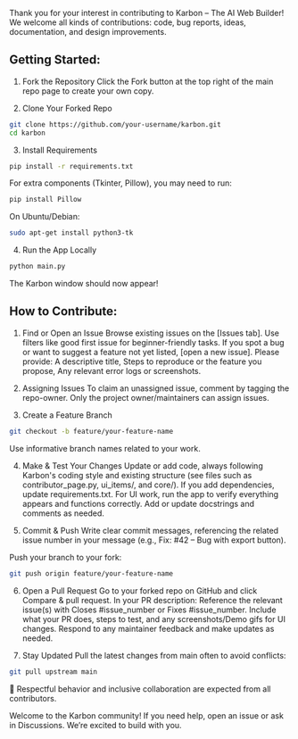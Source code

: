 Thank you for your interest in contributing to Karbon – The AI Web Builder! We welcome all kinds of contributions: code, bug reports, ideas, documentation, and design improvements.

## Getting Started:

1. Fork the Repository
    Click the Fork button at the top right of the main repo page to create your own copy.
    
2. Clone Your Forked Repo
```bash
git clone https://github.com/your-username/karbon.git
cd karbon
```
3. Install Requirements
```bash
pip install -r requirements.txt
```

For extra components (Tkinter, Pillow), you may need to run:
```bash
pip install Pillow
```

On Ubuntu/Debian:
```bash
sudo apt-get install python3-tk
```

4. Run the App Locally
```bash
python main.py
```
The Karbon window should now appear!

## How to Contribute:

1. Find or Open an Issue
Browse existing issues on the [Issues tab]. Use filters like good first issue for beginner-friendly tasks. If you spot a bug or want to suggest a feature not yet listed, [open a new issue]. Please provide: A descriptive title, Steps to reproduce or the feature you propose, Any relevant error logs or screenshots.

2. Assigning Issues
To claim an unassigned issue, comment by tagging the repo-owner. Only the project owner/maintainers can assign issues.
    
3. Create a Feature Branch
```bash
git checkout -b feature/your-feature-name
```
Use informative branch names related to your work.

4. Make & Test Your Changes
Update or add code, always following Karbon's coding style and existing structure (see files such as contributor_page.py, ui_items/, and core/). If you add dependencies, update requirements.txt. For UI work, run the app to verify everything appears and functions correctly. Add or update docstrings and comments as needed.
    
5. Commit & Push
Write clear commit messages, referencing the related issue number in your message (e.g., Fix: #42 – Bug with export button).

Push your branch to your fork:
```bash
git push origin feature/your-feature-name
```
    
6. Open a Pull Request
Go to your forked repo on GitHub and click Compare & pull request.
In your PR description:
Reference the relevant issue(s) with Closes #issue_number or Fixes #issue_number.
Include what your PR does, steps to test, and any screenshots/Demo gifs for UI changes.
Respond to any maintainer feedback and make updates as needed.

7. Stay Updated
Pull the latest changes from main often to avoid conflicts:
```bash
git pull upstream main
```

🌟 Respectful behavior and inclusive collaboration are expected from all contributors.


Welcome to the Karbon community!
If you need help, open an issue or ask in Discussions. We’re excited to build with you.
